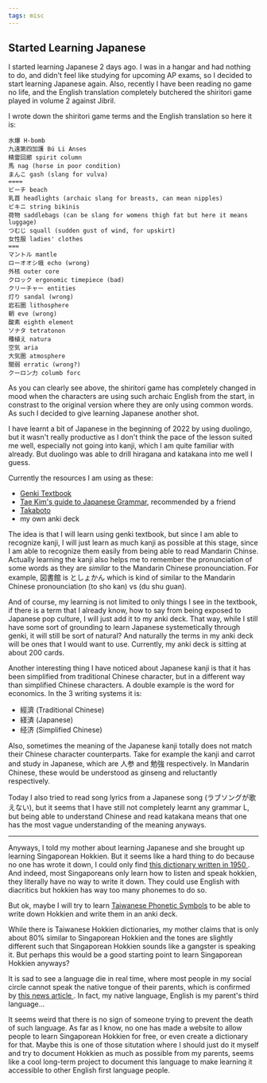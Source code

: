 ```yaml
---
tags: misc
---
```


## Started Learning Japanese

I started learning Japanese 2 days ago. I was in a hangar and had nothing to do, and didn't feel like studying for upcoming AP exams, so I decided to start learning Japanese again. Also, recently I have been reading no game no life, and the English translation completely butchered the shiritori game played in volume 2 against Jibril.

I wrote down the shiritori game terms and the English translation so here it is:

```
水爆 H-bomb
九遠第四加護 Bú Li Anses
精霊回廊 spirit column
馬 nag (horse in poor condition) 
まんこ gash (slang for vulva)
====
ビーチ beach
乳首 headlights (archaic slang for breasts, can mean nipples)
ビキニ string bikinis
荷物 saddlebags (can be slang for womens thigh fat but here it means luggage)
つむじ squall (sudden gust of wind, for upskirt)
女性服 ladies' clothes
===
マントル mantle
ローオオシ蛾 echo (wrong)
外核 outer core
クロック ergonomic timepiece (bad)
クリーチャー entities
灯り sandal (wrong)
岩石圏 lithosphere
朝 eve (wrong)
酸素 eighth element
ソナタ tetratonon 
種植え natura
空気 aria
大気圏 atmosphere
闇弱 erratic (wrong?)
クーロン力 columb forc
```

As you can clearly see above, the shiritori game has completely changed in mood when the characters are using such archaic English from the start, in constrast to the original version where they are only using common words. As such I decided to give learning Japanese another shot.

I have learnt a bit of Japanese in the beginning of 2022 by using duolingo, but it wasn't really productive as I don't think the pace of the lesson suited me well, especially not going into kanji, which I am quite familiar with already. But duolingo was able to drill hiragana and katakana into me well I guess.

Currently the resources I am using as these:
- <a href="https://en.wikipedia.org/wiki/Genki:_An_Integrated_Course_in_Elementary_Japanese">Genki Textbook</a>
- <a href="https://guidetojapanese.org/learn/">Tae Kim's guide to Japanese Grammar</a>, recommended by a friend
- <a href="https://takoboto.jp/"> Takaboto </a>
- my own anki deck

The idea is that I will learn using genki textbook, but since I am able to recognize kanji, I will just learn as much kanji as possible at this stage, since I am able to recognize them easily from being able to read Mandarin Chinse. Actually learning the kanji also helps me to remember the pronunciation of some words as they are *similar* to the Mandarin Chinese pronounciation. For example, 図書館 is としょかん which is kind of similar to the Mandarin Chinese pronounciation (to sho kan) vs (du shu guan).

And of course, my learning is not limited to only things I see in the textbook, if there is a term that I already know, how to say from being exposed to Japanese pop culture, I will just add it to my anki deck. That way, while I still have some sort of grounding to learn Japanese systemetically through genki, it will still be sort of natural? And naturally the terms in my anki deck will be ones that I would want to use. Currently, my anki deck is sitting at about 200 cards.

Another interesting thing I have noticed about Japanese kanji is that it has been simplified from traditional Chinese character, but in a different way than simplified Chinese characters. A double example is the word for economics. In the 3 writing systems it is:

- 經濟 (Traditional Chinese)
- 経済 (Japanese)
- 经济 (Simplified Chinese)

Also, sometimes the meaning of the Japanese kanji totally does not match their Chinese character counterparts. Take for example the kanji and carrot and study in Japanese, which are 人参 and 勉強 respectively. In Mandarin Chinese, these would be understood as ginseng and reluctantly respectively.

Today I also tried to read song lyrics from a Japanese song (ラブソングが歌えない), but it seems that I have still not completely learnt any grammar L, but being able to understand Chinese and read katakana means that one has the most vague understanding of the meaning anyways.

<hr>

Anyways, I told my mother about learning Japanese and she brought up learning Singaporean Hokkien. But it seems like a hard thing to do because no one has wrote it down, I could only find <a href="https://blog.nus.edu.sg/linus/2020/03/25/a-practical-english-hokkien-dictionary/"> this dictionary written in 1950 </a>. And indeed, most Singaporeans only learn how to listen and speak hokkien, they literally have no way to write it down. They could use English with diacritics but hokkien has way too many phonemes to do so.

But ok, maybe I will try to learn <a href="https://en.m.wikipedia.org/wiki/Taiwanese_Phonetic_Symbols">Taiwanese Phonetic Symbols</a> to be able to write down Hokkien and write them in an anki deck. 

While there is Taiwanese Hokkien dictionaries, my mother claims that is only about 80% similar to Singaporean Hokkien and the tones are slightly different such that Singaporean Hokkien sounds like a gangster is speaking it. But perhaps this would be a good starting point to learn Singaporean Hokkien anyways?

It is sad to see a language die in real time, where most people in my social circle cannot speak the native tongue of their parents, which is confirmed by <a href="https://www.channelnewsasia.com/singapore/chinese-dialects-teochew-hokkien-cantonese-singapore-infocus-3144121"> this news article </a>. In fact, my native language, English is my parent's third language...

It seems weird that there is no sign of someone trying to prevent the death of such language. As far as I know, no one has made a website to allow people to learn Singaporean Hokkien for free, or even create a dictionary for that. Maybe this is one of those situtation where I should just do it myself and try to document Hokkien as much as possible from my parents, seems like a cool long-term project to document this language to make learning it accessible to other English first language people.
